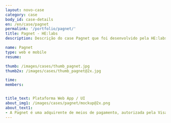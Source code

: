 ```yaml
---
layout: novo-case
category: case
body_id: case-details
en: /en/case/pagnet
permalink: '/portfolio/pagnet/'
title: Pagnet - HE:labs
description: Descrição do case Pagnet que foi desenvolvido pela HE:labs.

name: Pagnet
type: web e mobile
resume:

thumb: /images/cases/thumb_pagnet.jpg
thumb2x: /images/cases/thumb_pagnet@2x.jpg

time:
members:


title_text: Plataforma Web App / UI
about_img1: /images/cases/pagnet/mockup@2x.png
about_text1:
- A Pagnet é uma adquirente de meios de pagamento, autorizada pela Visa e Mastercard a credenciar lojistas, processar e autorizar transações de cartão de crédito. Tenha o controle das vendas feitas em sua maquininha de cartão através de nossa plataforma e receba onde você decidir. Antecipando os recebíveis de uma forma mais simples.
---
```


